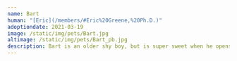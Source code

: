 ```yaml
---
name: Bart
human: "[Eric](/members/#Eric%20Greene,%20Ph.D.)"
adoptiondate: 2021-03-19
image: /static/img/pets/Bart.jpg
altimage: /static/img/pets/Bart_pb.jpg
description: Bart is an older shy boy, but is super sweet when he opens up. His interests are primarily food, affection, and a warm sunny spot to curl up. Bart is concerned primarily in living his best kitty life.
---
```

